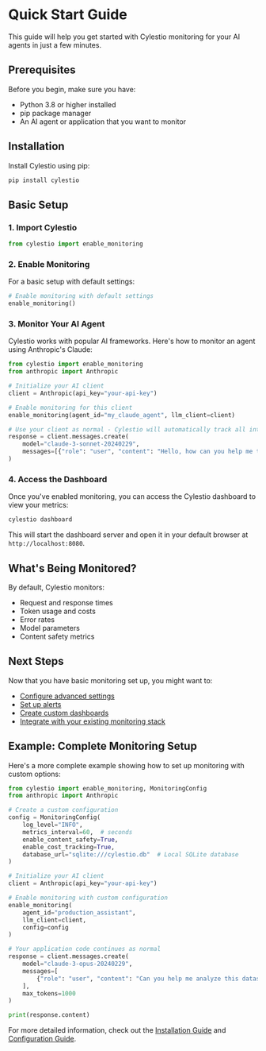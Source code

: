 # Quick Start Guide

This guide will help you get started with Cylestio monitoring for your AI agents in just a few minutes.

## Prerequisites

Before you begin, make sure you have:

- Python 3.8 or higher installed
- pip package manager
- An AI agent or application that you want to monitor

## Installation

Install Cylestio using pip:

```bash
pip install cylestio
```

## Basic Setup

### 1. Import Cylestio

```python
from cylestio import enable_monitoring
```

### 2. Enable Monitoring

For a basic setup with default settings:

```python
# Enable monitoring with default settings
enable_monitoring()
```

### 3. Monitor Your AI Agent

Cylestio works with popular AI frameworks. Here's how to monitor an agent using Anthropic's Claude:

```python
from cylestio import enable_monitoring
from anthropic import Anthropic

# Initialize your AI client
client = Anthropic(api_key="your-api-key")

# Enable monitoring for this client
enable_monitoring(agent_id="my_claude_agent", llm_client=client)

# Use your client as normal - Cylestio will automatically track all interactions
response = client.messages.create(
    model="claude-3-sonnet-20240229",
    messages=[{"role": "user", "content": "Hello, how can you help me today?"}]
)
```

### 4. Access the Dashboard

Once you've enabled monitoring, you can access the Cylestio dashboard to view your metrics:

```bash
cylestio dashboard
```

This will start the dashboard server and open it in your default browser at `http://localhost:8080`.

## What's Being Monitored?

By default, Cylestio monitors:

- Request and response times
- Token usage and costs
- Error rates
- Model parameters
- Content safety metrics

## Next Steps

Now that you have basic monitoring set up, you might want to:

- [Configure advanced settings](configuration.md)
- [Set up alerts](../user-guide/alerts.md)
- [Create custom dashboards](../user-guide/dashboards.md)
- [Integrate with your existing monitoring stack](../advanced-topics/custom-integrations.md)

## Example: Complete Monitoring Setup

Here's a more complete example showing how to set up monitoring with custom options:

```python
from cylestio import enable_monitoring, MonitoringConfig
from anthropic import Anthropic

# Create a custom configuration
config = MonitoringConfig(
    log_level="INFO",
    metrics_interval=60,  # seconds
    enable_content_safety=True,
    enable_cost_tracking=True,
    database_url="sqlite:///cylestio.db"  # Local SQLite database
)

# Initialize your AI client
client = Anthropic(api_key="your-api-key")

# Enable monitoring with custom configuration
enable_monitoring(
    agent_id="production_assistant",
    llm_client=client,
    config=config
)

# Your application code continues as normal
response = client.messages.create(
    model="claude-3-opus-20240229",
    messages=[
        {"role": "user", "content": "Can you help me analyze this dataset?"}
    ],
    max_tokens=1000
)

print(response.content)
```

For more detailed information, check out the [Installation Guide](installation.md) and [Configuration Guide](configuration.md). 